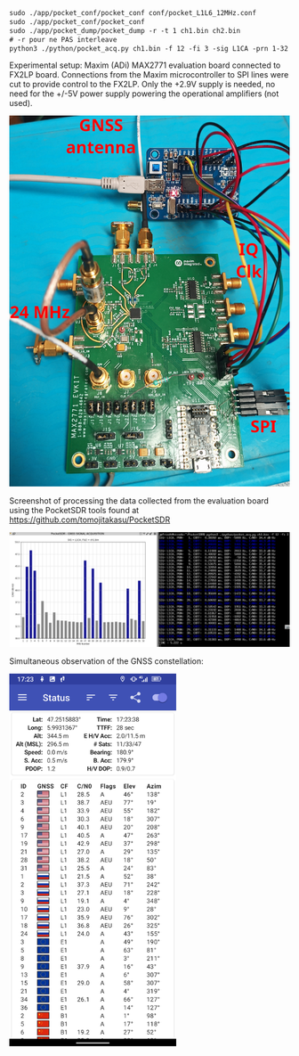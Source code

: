 ```
sudo ./app/pocket_conf/pocket_conf conf/pocket_L1L6_12MHz.conf 
sudo ./app/pocket_conf/pocket_conf 
sudo ./app/pocket_dump/pocket_dump -r -t 1 ch1.bin ch2.bin             # -r pour ne PAS interleave
python3 ./python/pocket_acq.py ch1.bin -f 12 -fi 3 -sig L1CA -prn 1-32 
```

Experimental setup: Maxim (ADi) MAX2771 evaluation board connected to FX2LP 
board. Connections from the Maxim microcontroller to SPI lines were cut to provide
control to the FX2LP. Only the +2.9V supply is needed, no need for the +/-5V power
supply powering the operational amplifiers (not used).

<img src="IMG_20240611_180414_607.jpg">

Screenshot of processing the data collected from the evaluation board using
the PocketSDR tools found at https://github.com/tomojitakasu/PocketSDR

<img src="2024-06-11-172829_2704x1050_scrot.png">

Simultaneous observation of the GNSS constellation:

<img src="Screenshot_20240611-172339.png" width=300>
